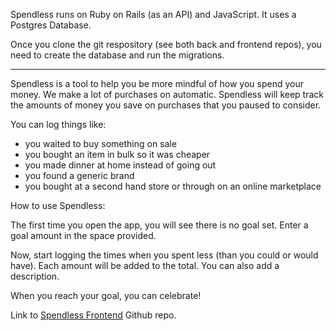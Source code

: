 
 Spendless runs on Ruby on Rails (as an API) and JavaScript. It uses a Postgres Database. 

 Once you clone the git respository (see both back and frontend repos), you need to create the database and run the migrations. 


***     ***     ***     ***     ***     ***     ***     ***     ***     ***

Spendless is a tool to help you be more mindful of how you spend your money. We make a lot of purchases on automatic. Spendless will keep track the amounts of money you save on purchases that you paused to consider. 

You can log things like:

- you waited to buy something on sale
- you bought an item in bulk so it was cheaper
- you made dinner at home instead of going out
- you found a generic brand
- you bought at a second hand store or through on an online marketplace

How to use Spendless:

The first time you open the app, you will see there is no goal set. Enter a goal amount in the space provided. 

Now, start logging the times when you spent less (than you could or would have). Each amount will be added to the total. You can also add a description. 
    
When you reach your goal, you can celebrate! 

<p>Link to <a href src="https://github.com/sparsell/spendless-frontend">Spendless Frontend</a> Github repo.</p>

    

   


